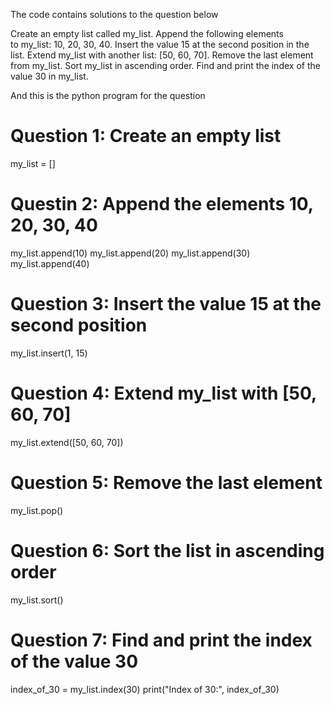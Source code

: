 The code contains solutions to the question below

Create an empty list called my_list.
Append the following elements to my_list: 10, 20, 30, 40.
Insert the value 15 at the second position in the list.
Extend my_list with another list: [50, 60, 70].
Remove the last element from my_list.
Sort my_list in ascending order.
Find and print the index of the value 30 in my_list.

And this is the python program for the question

# Question 1: Create an empty list
my_list = []

# Questin 2: Append the elements 10, 20, 30, 40
my_list.append(10)
my_list.append(20)
my_list.append(30)
my_list.append(40)

# Question 3: Insert the value 15 at the second position
my_list.insert(1, 15)

# Question 4: Extend my_list with [50, 60, 70]
my_list.extend([50, 60, 70])

# Question 5: Remove the last element
my_list.pop()

# Question 6: Sort the list in ascending order
my_list.sort()

# Question 7: Find and print the index of the value 30
index_of_30 = my_list.index(30)
print("Index of 30:", index_of_30)
